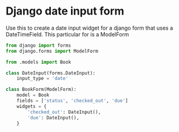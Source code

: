 # Django date input form

Use this to create a date input widget for a django form that uses a DateTimeField.
This particular for is a ModelForm


```python
from django import forms
from django.forms import ModelForm

from .models import Book

class DateInput(forms.DateInput):
    input_type = 'date'

class BookForm(ModelForm):
    model = Book
    fields = ['status', 'checked_out', 'due']
    widgets = {
        'checked_out': DateInput(),
        'due': DateInput(),
    }
    
```
